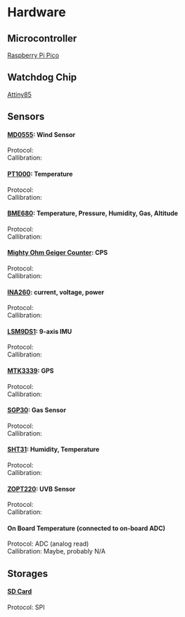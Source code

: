 # Hardware

## Microcontroller 
[Raspberry Pi Pico](https://www.raspberrypi.com/documentation/microcontrollers/pico-series.html)

## Watchdog Chip
[Attiny85](https://www.microchip.com/en-us/product/ATtiny85)

## Sensors 

#### [MD0555](https://moderndevice.com/products/wind-sensor-rev-p): Wind Sensor
Protocol: 
<br/>Callibration: 

#### [PT1000](https://microtherm.de/files/microtherm/downloads/mirotherm_PT1000_en.pdf): Temperature
Protocol: 
<br/>Callibration:  

#### [BME680](https://www.adafruit.com/product/3660): Temperature, Pressure, Humidity, Gas, Altitude
Protocol: 
<br/>Callibration:  

#### [Mighty Ohm Geiger Counter](https://mightyohm.com/blog/products/geiger-counter/): CPS 
Protocol: 
<br/>Callibration:  

#### [INA260](https://www.ti.com/product/INA260): current, voltage, power
Protocol: 
<br/>Callibration:  

#### [LSM9DS1](https://www.st.com/en/mems-and-sensors/lsm9ds1.html): 9-axis IMU
Protocol: 
<br/>Callibration:  

#### [MTK3339](https://www.adafruit.com/product/746): GPS
Protocol: 
<br/>Callibration:  

#### [SGP30](https://www.mouser.com/pdfdocs/Sensirion_Gas_Sensors_SGP30_Datasheet_EN-1148053.pdf): Gas Sensor
Protocol: 
<br/>Callibration:   

#### [SHT31](https://sensirion.com/media/documents/213E6A3B/63A5A569/Datasheet_SHT3x_DIS.pdf): Humidity, Temperature
Protocol: 
<br/>Callibration:  

#### [ZOPT220](https://www.sparkfun.com/products/retired/14264): UVB Sensor
Protocol: 
<br/>Callibration:  

#### On Board Temperature (connected to on-board ADC)
Protocol: ADC (analog read)
<br/>Callibration: Maybe, probably N/A

## Storages
#### [SD Card](https://www.adafruit.com/product/4682)
Protocol: SPI
